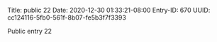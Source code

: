 Title: public 22
Date: 2020-12-30 01:33:21-08:00
Entry-ID: 670
UUID: cc124116-5fb0-561f-8b07-fe5b3f7f3393

Public entry 22